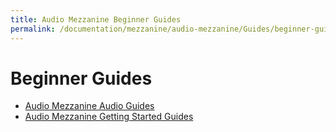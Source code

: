 ```yaml
---
title: Audio Mezzanine Beginner Guides 
permalink: /documentation/mezzanine/audio-mezzanine/Guides/beginner-guides/
---
```

# Beginner Guides

* [Audio Mezzanine Audio Guides](/documentation/mezzanine/audio-mezzanine/Guides/beginner-guides/audio-guides.md.html)
* [Audio Mezzanine Getting Started Guides](/documentation/mezzanine/audio-mezzanine/Guides/beginner-guides/getting-started.md.html)
